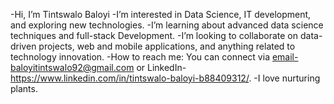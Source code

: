 -Hi, I’m Tintswalo Baloyi
-I’m interested in Data Science, IT development, and exploring new technologies.
-I’m learning about advanced data science techniques and full-stack Development.
-I’m looking to collaborate on data-driven projects, web and mobile applications, and anything related to technology innovation.
-How to reach me: You can connect via email-baloyitintswalo92@gmail.com or LinkedIn- https://www.linkedin.com/in/tintswalo-baloyi-b88409312/.
-I love nurturing plants.


